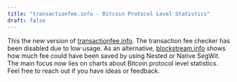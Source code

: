 ```yaml
---
title: "transactionfee.info - Bitcoin Protocol Level Statistics"
draft: false
---
```


This the new version of [transactionfee.info](https://transactionfee.info). 
The transaction fee checker has been disabled due to low usage.
As an alternative, [blockstream.info](https://blockstream.info) shows how much fee could have been saved by using Nested or Native SegWit.
The main focus now lies on charts about Bitcoin protocol level statistics.
Feel free to reach out if you have ideas or feedback.